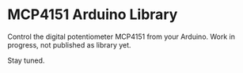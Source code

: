 # MCP4151 Arduino Library
Control the digital potentiometer MCP4151 from your Arduino.
Work in progress, not published as library yet.

Stay tuned.

